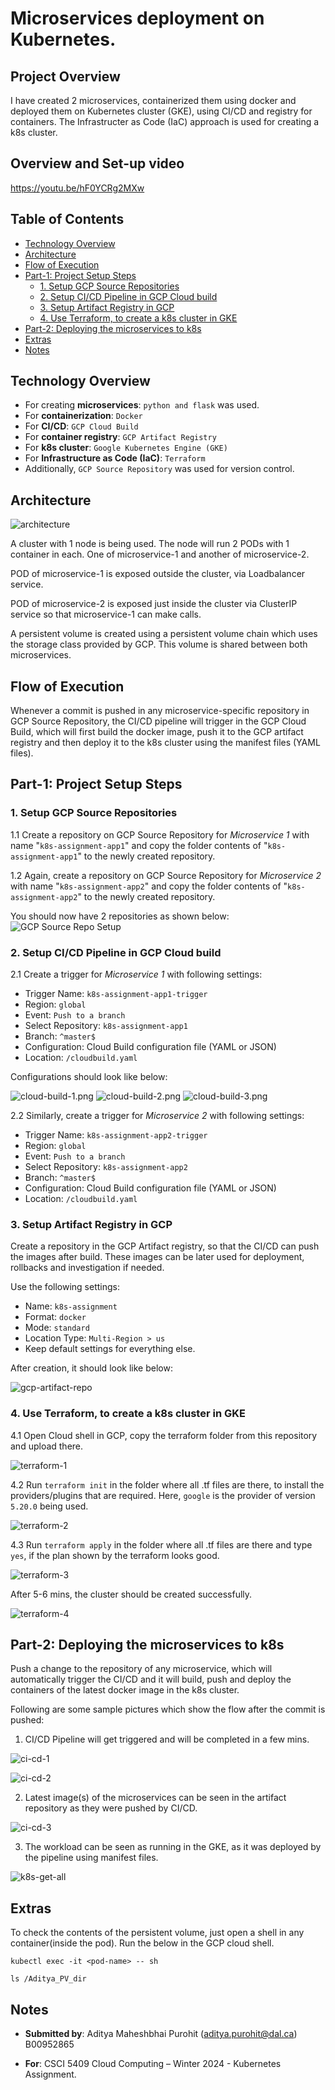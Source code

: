 # Microservices deployment on Kubernetes.

## Project Overview
I have created 2 microservices, containerized them using docker and deployed them on Kubernetes cluster (GKE), using CI/CD and registry for containers. The Infrastructer as Code (IaC) approach is used for creating a k8s cluster. 

## Overview and Set-up video
https://youtu.be/hF0YCRg2MXw

## Table of Contents
  - [Technology Overview](#technology-overview)
  - [Architecture](#architecture)
  - [Flow of Execution](#flow-of-execution)
  - [Part-1: Project Setup Steps](#part-1-project-setup-steps)
    - [1. Setup GCP Source Repositories](#1-setup-gcp-source-repositories)
    - [2. Setup CI/CD Pipeline in GCP Cloud build](#2-setup-cicd-pipeline-in-gcp-cloud-build)
    - [3. Setup Artifact Registry in GCP](#3-setup-artifact-registry-in-gcp)
    - [4. Use Terraform, to create a k8s cluster in GKE](#4-use-terraform-to-create-a-k8s-cluster-in-gke)
  - [Part-2: Deploying the microservices to k8s](#part-2-deploying-the-microservices-to-k8s)
  - [Extras](#extras)
  - [Notes](#notes)


## Technology Overview
 - For creating **microservices**: `python and flask` was used. 
 - For **containerization**: `Docker` 
 - For **CI/CD**: `GCP Cloud Build` 
 - For **container registry**: `GCP Artifact Registry` 
 - For **k8s cluster**: `Google Kubernetes Engine (GKE)` 
 - For **Infrastructure as Code (IaC)**: `Terraform` 
 - Additionally, `GCP Source Repository` was used
   for version control.

## Architecture

![architecture](readme-images/architecture.png)

A cluster with 1 node is being used.
The node will run 2 PODs with 1 container in each. One of microservice-1 and another of microservice-2.

POD of microservice-1 is exposed outside the cluster, via Loadbalancer service.

POD of microservice-2 is exposed just inside the cluster via ClusterIP service so that microservice-1 can make calls.

A persistent volume is created using a persistent volume chain which uses the storage class provided by GCP. This volume is shared between both microservices.


## Flow of Execution
Whenever a commit is pushed in any microservice-specific repository in GCP Source Repository, the CI/CD pipeline will trigger in the GCP Cloud Build, which will first build the docker image, push it to the GCP artifact registry and then deploy it to the k8s cluster using the manifest files (YAML files).

## Part-1: Project Setup Steps

 ### 1. Setup GCP Source Repositories

1.1 Create a repository on GCP Source Repository for *Microservice 1* with name "`k8s-assignment-app1`" and copy the folder contents of "`k8s-assignment-app1`" to the newly created repository. 

1.2 Again, create a repository on GCP Source Repository for *Microservice 2* with name "`k8s-assignment-app2`" and copy the folder contents of "`k8s-assignment-app2`" to the newly created repository.

You should now have 2 repositories as shown below:
![GCP Source Repo Setup](readme-images/gcp-source-repo.png)

 ### 2. Setup CI/CD Pipeline in GCP Cloud build

2.1 Create a trigger for *Microservice 1* with following settings:

- Trigger Name: `k8s-assignment-app1-trigger`
- Region: `global`
- Event: `Push to a branch`
- Select Repository: `k8s-assignment-app1`
- Branch: `^master$`
- Configuration: Cloud Build configuration file (YAML or JSON)
- Location: `/cloudbuild.yaml`

Configurations should look like below:

![cloud-build-1.png](readme-images/cloud-build-1.png)
![cloud-build-2.png](readme-images/cloud-build-2.png)
![cloud-build-3.png](readme-images/cloud-build-3.png)

2.2 Similarly, create a trigger for *Microservice 2* with following settings:

- Trigger Name: `k8s-assignment-app2-trigger`
- Region: `global`
- Event: `Push to a branch`
- Select Repository: `k8s-assignment-app2`
- Branch: `^master$`
- Configuration: Cloud Build configuration file (YAML or JSON)
- Location: `/cloudbuild.yaml`

 ### 3. Setup Artifact Registry in GCP

Create a repository in the GCP Artifact registry, so that the CI/CD can push the images after build. These images can be later used for deployment, rollbacks and investigation if needed.

 Use the following settings:

 - Name: `k8s-assignment`
 - Format: `docker`
 - Mode: `standard`
 - Location Type: `Multi-Region > us`
 - Keep default settings for everything else.

After creation, it should look like below:

![gcp-artifact-repo](readme-images/gcp-artifact-repo.png)

 ### 4. Use Terraform, to create a k8s cluster in GKE

 4.1 Open Cloud shell in GCP, copy the terraform folder from this repository and upload there.

 ![terraform-1](readme-images/terraform-1.png)

 4.2 Run `terraform init` in the folder where all .tf files are there, to install the providers/plugins that are required. Here, `google` is the provider of version `5.20.0` being used.

![terraform-2](readme-images/terraform-2.png)

 4.3 Run `terraform apply` in the folder where all .tf files are there and type `yes`, if the plan shown by the terraform looks good.

![terraform-3](readme-images/terraform-3.png)

After 5-6 mins, the cluster should be created successfully.

![terraform-4](readme-images/terraform-4.png)

## Part-2: Deploying the microservices to k8s

Push a change to the repository of any microservice, which will automatically trigger the CI/CD and it will build, push and deploy the containers of the latest docker image in the k8s cluster.

Following are some sample pictures which show the flow after the commit is pushed:

1. CI/CD Pipeline will get triggered and will be completed in a few mins.
   
![ci-cd-1](readme-images/ci-cd-1.png)

![ci-cd-2](readme-images/ci-cd-2.png)

2. Latest image(s) of the microservices can be seen in the artifact repository as they were pushed by CI/CD.

![ci-cd-3](readme-images/ci-cd-3.png)


3. The workload can be seen as running in the GKE, as it was deployed by the pipeline using manifest files.

![k8s-get-all](readme-images/k8s-get-all.png)


## Extras

To check the contents of the persistent volume, just open a shell in any container(inside the pod). Run the below in the GCP cloud shell.

```console 
kubectl exec -it <pod-name> -- sh

ls /Aditya_PV_dir

```

## Notes

 - **Submitted by**: Aditya Maheshbhai Purohit (aditya.purohit@dal.ca)
B00952865

- **For**: CSCI 5409 Cloud Computing – Winter 2024 - Kubernetes Assignment.
